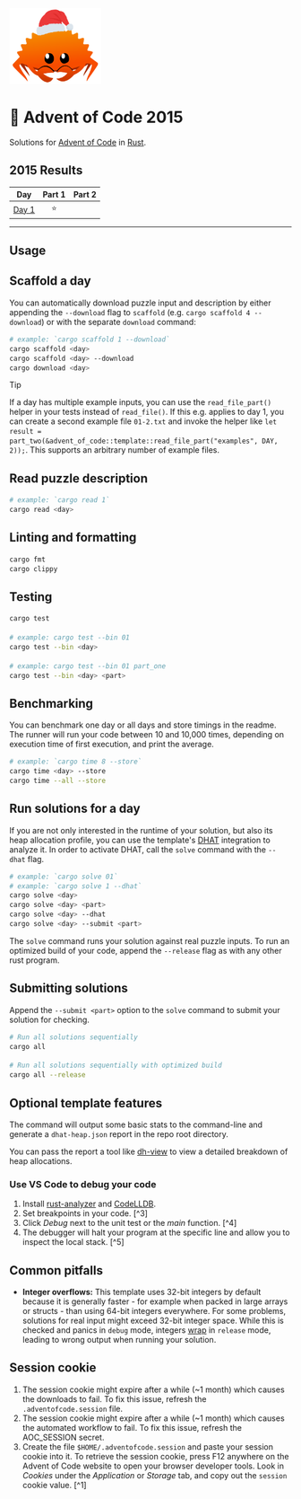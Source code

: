 <img src="./.assets/christmas_ferris.png" width="164">

# 🎄 Advent of Code 2015

Solutions for [Advent of Code](https://adventofcode.com/2015) in [Rust](https://www.rust-lang.org/).

<!--- advent_readme_stars table --->
## 2015 Results

| Day | Part 1 | Part 2 |
| :---: | :---: | :---: |
| [Day 1](https://adventofcode.com/2015/day/1) | ⭐ |   |
<!--- advent_readme_stars table --->

<!--- benchmarking table --->

---

## Usage

## Scaffold a day

You can automatically download puzzle input and description by either appending the `--download` flag to `scaffold` (e.g. `cargo scaffold 4 --download`) or with the separate `download` command:

```sh
# example: `cargo scaffold 1 --download`
cargo scaffold <day>
cargo scaffold <day> --download
cargo download <day>
```

> [!TIP]
> If a day has multiple example inputs, you can use the `read_file_part()` helper in your tests instead of `read_file()`. If this e.g. applies to day 1, you can create a second example file `01-2.txt` and invoke the helper like `let result = part_two(&advent_of_code::template::read_file_part("examples", DAY, 2));`. This supports an arbitrary number of example files.

## Read puzzle description

```sh
# example: `cargo read 1`
cargo read <day>
```

## Linting and formatting

```sh
cargo fmt
cargo clippy
```

## Testing

```sh
cargo test

# example: cargo test --bin 01
cargo test --bin <day>

# example: cargo test --bin 01 part_one
cargo test --bin <day> <part>
```

## Benchmarking

You can benchmark one day or all days and store timings in the readme. The runner will run your code between 10 and 10,000 times, depending on execution time of first execution, and print the average.

```sh
# example: `cargo time 8 --store`
cargo time <day> --store
cargo time --all --store
```

## Run solutions for a day

If you are not only interested in the runtime of your solution, but also its heap allocation profile, you can use the template's [DHAT](https://valgrind.org/docs/manual/dh-manual.html) integration to analyze it. In order to activate DHAT, call the `solve` command with the `--dhat` flag.

```sh
# example: `cargo solve 01`
# example: `cargo solve 1 --dhat`
cargo solve <day>
cargo solve <day> <part>
cargo solve <day> --dhat
cargo solve <day> --submit <part>
```

The `solve` command runs your solution against real puzzle inputs. To run an optimized build of your code, append the `--release` flag as with any other rust program.

## Submitting solutions

Append the `--submit <part>` option to the `solve` command to submit your solution for checking.

```sh
# Run all solutions sequentially
cargo all

# Run all solutions sequentially with optimized build
cargo all --release
```

## Optional template features

The command will output some basic stats to the command-line and generate a `dhat-heap.json` report in the repo root directory.

You can pass the report a tool like [dh-view](https://nnethercote.github.io/dh_view/dh_view.html) to view a detailed breakdown of heap allocations.

### Use VS Code to debug your code

1. Install [rust-analyzer](https://marketplace.visualstudio.com/items?itemName=rust-lang.rust-analyzer) and [CodeLLDB](https://marketplace.visualstudio.com/items?itemName=vadimcn.vscode-lldb).
2. Set breakpoints in your code. [^3]
3. Click _Debug_ next to the unit test or the _main_ function. [^4]
4. The debugger will halt your program at the specific line and allow you to inspect the local stack. [^5]

## Common pitfalls

-  **Integer overflows:** This template uses 32-bit integers by default because it is generally faster - for example when packed in large arrays or structs - than using 64-bit integers everywhere. For some problems, solutions for real input might exceed 32-bit integer space. While this is checked and panics in `debug` mode, integers [wrap](https://doc.rust-lang.org/book/ch03-02-data-types.html#integer-overflow) in `release` mode, leading to wrong output when running your solution.

## Session cookie

1. The session cookie might expire after a while (~1 month) which causes the downloads to fail. To fix this issue, refresh the `.adventofcode.session` file.
2. The session cookie might expire after a while (~1 month) which causes the automated workflow to fail. To fix this issue, refresh the AOC_SESSION secret.
2. Create the file `$HOME/.adventofcode.session` and paste your session cookie into it. To retrieve the session cookie, press F12 anywhere on the Advent of Code website to open your browser developer tools. Look in _Cookies_ under the _Application_ or _Storage_ tab, and copy out the `session` cookie value. [^1]
